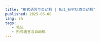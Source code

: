 ```yaml
---
title: "形式语言与自动机 | 0x1_有穷状态自动机"
published: 2025-05-08
lang: zh
tags:
   - 笔记
   - 形式语言与自动机
---
```


